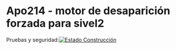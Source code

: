 # Apo214 - motor de desaparición forzada para sivel2

Pruebas y seguridad:[![Estado Construcción](https://gitlab.com/pasosdeJesus/apo214/badges/main/pipeline.svg)](https://gitlab.com/pasosdeJesus/apo214/-/pipelines?page=1&scope=all&ref=main) 
